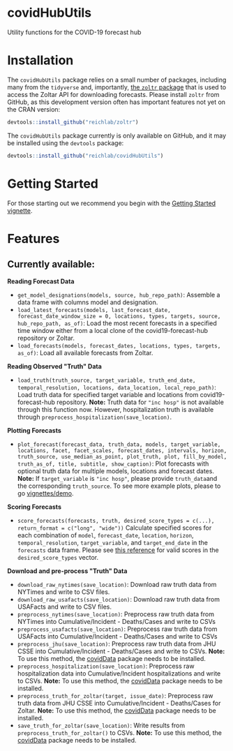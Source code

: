 # covidHubUtils
Utility functions for the COVID-19 forecast hub

# Installation

The `covidHubUtils` package relies on a small number of packages, including many from the `tidyverse` and, importantly, [the `zoltr` package](http://reichlab.io/zoltr/) that is used to access the Zoltar API for downloading forecasts. Please install `zoltr` from GitHub, as this development version often has important features not yet on the CRAN version:
```r
devtools::install_github("reichlab/zoltr")
```
The `covidHubUtils` package currently is only available on GitHub, and it may be installed using the `devtools` package:
``` r
devtools::install_github("reichlab/covidHubUtils")
```

# Getting Started

For those starting out we recommend you begin with the [Getting Started vignette](https://htmlpreview.github.io/?https://github.com/reichlab/covidHubUtils/blob/master/vignettes/covidHubUtils-overview.html).

# Features

## Currently available:

**Reading Forecast Data**
 * `get_model_designations(models, source, hub_repo_path)`: Assemble a data frame with columns model and designation.
 * `load_latest_forecasts(models, last_forecast_date, forecast_date_window_size = 0, locations, types, targets, source, hub_repo_path, as_of)`: Load the most recent forecasts in a specified time window either from a local clone of the covid19-forecast-hub repository or Zoltar.
 * `load_forecasts(models, forecast_dates, locations, types, targets, as_of)`: Load all available forecasts from Zoltar.
 
**Reading Observed "Truth" Data**
* `load_truth(truth_source, target_variable, truth_end_date, temporal_resolution, locations, data_location, local_repo_path)`: Load truth data for specified target variable and locations from covid19-forecast-hub repository. **Note:** Truth data for `"inc hosp"` is not available through this function now. However, hospitalization truth is available through `preprocess_hospitalization(save_location)`.

**Plotting Forecasts**
 * `plot_forecast(forecast_data, truth_data, models, target_variable, locations, facet, facet_scales, forecast_dates, intervals, horizon, truth_source, use_median_as_point, plot_truth, plot, fill_by_model, truth_as_of, title, subtitle, show_caption)`: Plot forecasts with optional truth data for multiple models, locations and forecast dates. **Note:** If `target_variable` is `"inc hosp"`, please provide `truth_data`and the corresponding `truth_source`. To see more example plots, please to go [vignettes/demo](https://htmlpreview.github.io/?https://github.com/reichlab/covidHubUtils/blob/master/vignettes/demo.html).
 
**Scoring Forecasts**
 * `score_forecasts(forecasts, truth, desired_score_types = c(...), return_format = c("long", "wide"))` Calculate specified scores for each combination of `model`, `forecast_date`, `location`, `horizon`, `temporal_resolution`, `target_variable`, and `target_end_date` in the `forecasts` data frame. Please see [this reference](https://epiforecasts.io/scoringutils/reference/eval_forecasts.html#details) for valid scores in the `desired_score_types` vector.

**Download and pre-process "Truth" Data**
 * `download_raw_nytimes(save_location)`: Download raw truth data from NYTimes and write to CSV files.
 * `download_raw_usafacts(save_location)`: Download raw truth data from USAFacts and write to CSV files.
 * `preprocess_nytimes(save_location)`: Preprocess raw truth data from NYTimes into Cumulative/Incident - Deaths/Cases and write to CSVs
 * `preprocess_usafacts(save_location)`: Preprocess raw truth data from USAFacts into Cumulative/Incident - Deaths/Cases and write to CSVs
 * `preprocess_jhu(save_location)`: Preprocess raw truth data from JHU CSSE into Cumulative/Incident - Deaths/Cases and write to CSVs. **Note:** To use this method, the [covidData](https://github.com/reichlab/covidData) package needs to be installed. 
 * `preprocess_hospitalization(save_location)`: Preprocess raw hospitalization data into Cumulative/Incident hospitalizations and write to CSVs. **Note:** To use this method, the [covidData](https://github.com/reichlab/covidData) package needs to be installed. 
 * `preprocess_truth_for_zoltar(target, issue_date)`: Preprocess raw truth data from JHU CSSE into Cumulative/Incident - Deaths/Cases for Zoltar. **Note:** To use this method, the [covidData](https://github.com/reichlab/covidData) package needs to be installed. 
 * `save_truth_for_zoltar(save_location)`: Write results from `preprocess_truth_for_zoltar()` to CSVs. **Note:** To use this method, the [covidData](https://github.com/reichlab/covidData) package needs to be installed. 
